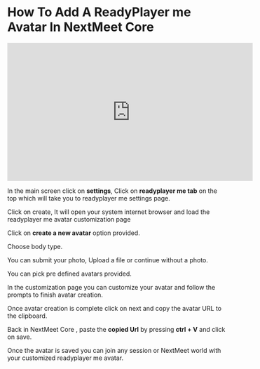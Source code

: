# How To Add A ReadyPlayer me Avatar In NextMeet Core

<iframe width="560" height="315" src="https://www.youtube.com/embed/T3lcWqnpJMs" title="YouTube video player" frameborder="0" allow="accelerometer; autoplay; clipboard-write; encrypted-media; gyroscope; picture-in-picture" allowfullscreen></iframe>

In the main screen click on **settings**, Click on **readyplayer me tab** on the top which will take you to readyplayer me settings page.<br>

Click on create, It will open your system internet browser and load the readyplayer me avatar customization page<br>

Click on **create a new avatar** option provided.<br>

Choose body type.<br>

You can submit your photo, Upload a file or continue without a photo.<br>

You can pick pre defined avatars provided.<br>

In the customization page you can customize your avatar and follow the prompts to finish avatar creation.<br>

Once avatar creation is complete click on next and copy the avatar URL to the clipboard.<br>

Back in NextMeet Core , paste the **copied Url** by pressing **ctrl + V** and click on save.<br>

Once the avatar is saved you can join any session or NextMeet world with your customized readyplayer me avatar.<br>








